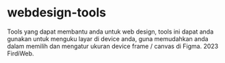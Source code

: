 # webdesign-tools
Tools yang dapat membantu anda untuk web design, tools ini dapat anda gunakan untuk menguku layar di device anda, guna memudahkan anda dalam memilih dan mengatur ukuran device frame / canvas di Figma.
2023 FirdiWeb.

